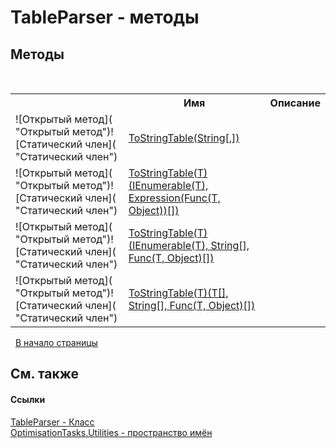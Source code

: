 # TableParser - методы
 


## Методы
&nbsp;<table><tr><th></th><th>Имя</th><th>Описание</th></tr><tr><td>![Открытый метод]( "Открытый метод")![Статический член]( "Статический член")</td><td><a href="M_OptimisationTasks_Utilities_TableParser_ToStringTable">ToStringTable(String[,])</a></td><td /></tr><tr><td>![Открытый метод]( "Открытый метод")![Статический член]( "Статический член")</td><td><a href="M_OptimisationTasks_Utilities_TableParser_ToStringTable__1">ToStringTable(T)(IEnumerable(T), Expression(Func(T, Object))[])</a></td><td /></tr><tr><td>![Открытый метод]( "Открытый метод")![Статический член]( "Статический член")</td><td><a href="M_OptimisationTasks_Utilities_TableParser_ToStringTable__1_1">ToStringTable(T)(IEnumerable(T), String[], Func(T, Object)[])</a></td><td /></tr><tr><td>![Открытый метод]( "Открытый метод")![Статический член]( "Статический член")</td><td><a href="M_OptimisationTasks_Utilities_TableParser_ToStringTable__1_2">ToStringTable(T)(T[], String[], Func(T, Object)[])</a></td><td /></tr></table>&nbsp;
<a href="#tableparser---методы">В начало страницы</a>

## См. также


#### Ссылки
<a href="T_OptimisationTasks_Utilities_TableParser">TableParser - Класс</a><br /><a href="N_OptimisationTasks_Utilities">OptimisationTasks.Utilities - пространство имён</a><br />